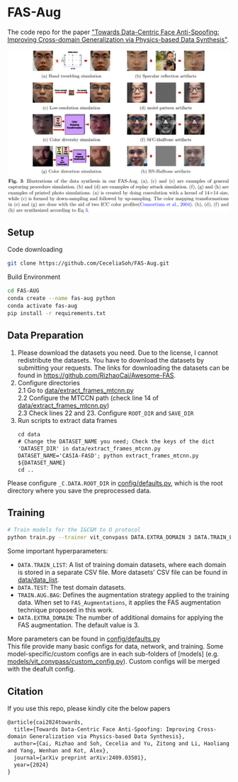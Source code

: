 # FAS-Aug
The code repo for the paper ["Towards Data-Centric Face Anti-Spoofing: Improving Cross-domain Generalization via Physics-based Data Synthesis"](https://arxiv.org/pdf/2409.03501v1). 

![picture](./assets/picture1.png)
## Setup
Code downloading
```bash
git clone https://github.com/CeceliaSoh/FAS-Aug.git
```

Build Environment
```bash
cd FAS-AUG
conda create --name fas-aug python
conda activate fas-aug
pip install -r requirements.txt
```

## Data Preparation
1. Please download the datasets you need. Due to the license, I cannot redistribute the datasets. You have to download the datasets by submitting your requests. The links for downloading the datasets can be found in  https://github.com/RizhaoCai/Awesome-FAS.
2. Configure directories  
2.1 Go to [data/extract_frames_mtcnn.py](data/extract_frames_mtcnn.py)  
2.2 Configure the MTCCN path (check line 14 of [data/extract_frames_mtcnn.py](data/extract_frames_mtcnn.py))  
2.3 Check lines 22 and 23. Configure `ROOT_DIR` and `SAVE_DIR`  
3. Run scripts to extract data frames  
    ```shell
    cd data
    # Change the DATASET_NAME you need; Check the keys of the dict 'DATASET_DIR' in data/extract_frames_mtcnn.py
    DATASET_NAME='CASIA-FASD'; python extract_frames_mtcnn.py ${DATASET_NAME}
    cd ..
    ```
Please configure `_C.DATA.ROOT_DIR` in [config/defaults.py](config/defaults.py), which is the root directory where you save the preprocessed data.

## Training
```bash
# Train models for the I&C&M to O protocol
python train.py --trainer vit_convpass DATA.EXTRA_DOMAIN 3 DATA.TRAIN_LIST "['data/data_list/CASIA-ALL.csv', 'data/data_list/MSU-MFSD-ALL.csv', 'data/data_list/REPLAY-ALL.csv']" DATA.TEST "data/data_list/OULU-NPU-ALL.csv" TRAIN.AUG.BAG 'FAS_Augmentations'
```
Some important hyperparameters:
* `DATA.TRAIN_LIST`: A list of training domain datasets, where each domain is stored in a separate CSV file. More datasets' CSV file can be found in [data/data_list](data/data_list).
* `DATA.TEST`: The test domain datasets.
* `TRAIN.AUG.BAG`: Defines the augmentation strategy applied to the training data. When set to `FAS_Augmentations`, it applies the FAS augmentation technique proposed in this work.
* `DATA.EXTRA_DOMAIN`: The number of additional domains for applying the FAS augmentation. The default value is 3.

More parameters can be found in [config/defaults.py](config/defaults.py)  
This file provide many basic configs for data, network, and training. Some model-specific/custom configs are in each sub-folders of [models] (e.g. [models/vit_convpass/custom_config.py](models/vit_convpass/custom_config.py)). Custom configs will be merged with the deafult config.

## Citation
If you use this repo, please kindly cite the below papers
```
@article{cai2024towards,
  title={Towards Data-Centric Face Anti-Spoofing: Improving Cross-domain Generalization via Physics-based Data Synthesis},
  author={Cai, Rizhao and Soh, Cecelia and Yu, Zitong and Li, Haoliang and Yang, Wenhan and Kot, Alex},
  journal={arXiv preprint arXiv:2409.03501},
  year={2024}
}
```
